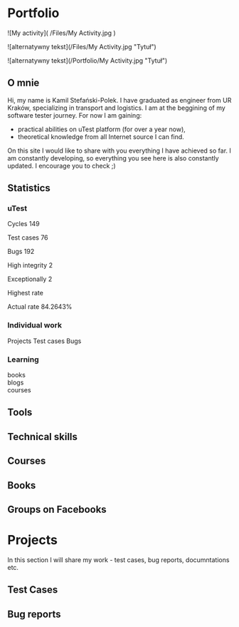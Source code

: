# Portfolio


![My activity]( /Files/My Activity.jpg )

![alternatywny tekst](/Files/My Activity.jpg "Tytuł")

![alternatywny tekst](/Portfolio/My Activity.jpg  "Tytuł")

## O mnie
Hi, my name is Kamil Stefański-Polek. I have graduated as engineer from UR Kraków, specializing in transport and logistics. 
I am at the beggining of my software tester journey. 
For now I am gaining:
* practical abilities on uTest platform (for over a year now),
* theoretical knowledge from all Internet source I can find.

On this site I would like to share with you everything I have achieved so far.
I am constantly developing, so everything you see here is also constantly updated. 
I encourage you to check ;)

## Statistics
### uTest
Cycles          149

Test cases      76

Bugs            192

High integrity  2

Exceptionally   2

Highest rate  

Actual rate     84.2643%

### Individual work
Projects
Test cases
Bugs


### Learning
books   
blogs   
courses


## Tools


## Technical skills


## Courses


## Books


## Groups on Facebooks


# Projects
In this section I will share my work - test cases, bug reports, documntations etc.

## Test Cases


## Bug reports


## 
